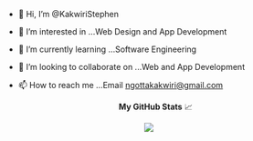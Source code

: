 - 👋 Hi, I’m @KakwiriStephen
- 👀 I’m interested in ...Web Design and App Development
- 🌱 I’m currently learning ...Software Engineering
- 💞️ I’m looking to collaborate on ...Web and App Development
- 📫 How to reach me ...Email ngottakakwiri@gmail.com




  <p align="center"><b>My GitHub Stats</b> 📈 </p>
<p align="center">
<!-- <a href="http://www.github.com/KakwiriStephen"><img src="https://github-readme-stats.vercel.app/api?username=KakwiriStephen&show_icons=true&hide=&count_private=true&title_color=3382ed&text_color=ffffff&icon_color=ec4899&bg_color=171717&hide_border=true&show_icons=true" alt="KakwiriStephen's GitHub stats" /></a> -->
  </p>
<p align="center">
<a href="http://www.github.com/=KakwiriStephen"><img src="https://github-readme-streak-stats.herokuapp.com/?user=KakwiriStephen&stroke=ffffff&background=171717&ring=3382ed&fire=3382ed&currStreakNum=ffffff&currStreakLabel=3382ed&sideNums=ffffff&sideLabels=ffffff&dates=ffffff&hide_border=true" /></a></p>
<!-- <p align="center">
<a href="https://github.com/=KakwiriStephen" align="left"><img src="https://github-readme-stats.vercel.app/api/top-langs/?username=KakwiriStephen&langs_count=10&title_color=3382ed&text_color=ffffff&icon_color=ec4899&bg_color=171717&hide_border=true&locale=en&custom_title=Top%20%Languages" alt="Top Languages" /></a>
</p> -->




<!---
KakwiriStephen/KakwiriStephen is a ✨ special ✨ repository because its `README.md` (this file) appears on your GitHub profile.
You can click the Preview link to take a look at your changes.
--->

